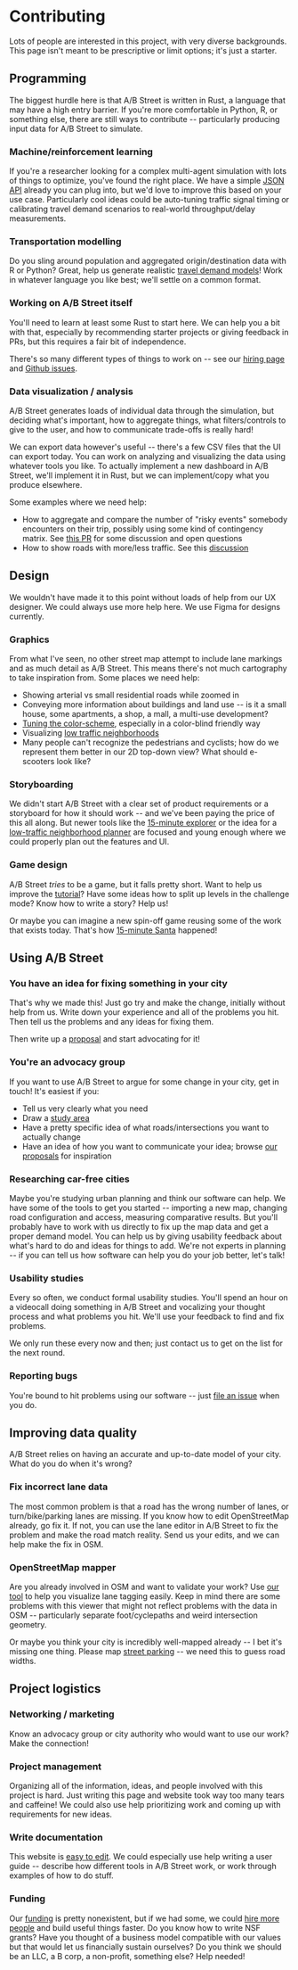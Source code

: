 # Contributing

Lots of people are interested in this project, with very diverse backgrounds.
This page isn't meant to be prescriptive or limit options; it's just a starter.

## Programming

The biggest hurdle here is that A/B Street is written in Rust, a language that
may have a high entry barrier. If you're more comfortable in Python, R, or
something else, there are still ways to contribute -- particularly producing
input data for A/B Street to simulate.

### Machine/reinforcement learning

If you're a researcher looking for a complex multi-agent simulation with lots of
things to optimize, you've found the right place. We have a simple
[JSON API](../tech/dev/api.md) already you can plug into, but we'd love to
improve this based on your use case. Particularly cool ideas could be
auto-tuning traffic signal timing or calibrating travel demand scenarios to
real-world throughput/delay measurements.

### Transportation modelling

Do you sling around population and aggregated origin/destination data with R or
Python? Great, help us generate realistic
[travel demand models](tech/dev/formats/scenarios.md)! Work in whatever language
you like best; we'll settle on a common format.

### Working on A/B Street itself

You'll need to learn at least some Rust to start here. We can help you a bit
with that, especially by recommending starter projects or giving feedback in
PRs, but this requires a fair bit of independence.

There's so many different types of things to work on -- see our
[hiring page](hiring.md) and
[Github issues](https://github.com/a-b-street/abstreet/issues).

### Data visualization / analysis

A/B Street generates loads of individual data through the simulation, but
deciding what's important, how to aggregate things, what filters/controls to
give to the user, and how to communicate trade-offs is really hard!

We can export data however's useful -- there's a few CSV files that the UI can
export today. You can work on analyzing and visualizing the data using whatever
tools you like. To actually implement a new dashboard in A/B Street, we'll
implement it in Rust, but we can implement/copy what you produce elsewhere.

Some examples where we need help:

- How to aggregate and compare the number of "risky events" somebody encounters
  on their trip, possibly using some kind of contingency matrix. See
  [this PR](https://github.com/a-b-street/abstreet/pull/622) for some discussion
  and open questions
- How to show roads with more/less traffic. See this
  [discussion](https://github.com/a-b-street/abstreet/issues/85)

## Design

We wouldn't have made it to this point without loads of help from our UX
designer. We could always use more help here. We use Figma for designs
currently.

### Graphics

From what I've seen, no other street map attempt to include lane markings and as
much detail as A/B Street. This means there's not much cartography to take
inspiration from. Some places we need help:

- Showing arterial vs small residential roads while zoomed in
- Conveying more information about buildings and land use -- is it a small
  house, some apartments, a shop, a mall, a multi-use development?
- [Tuning the color-scheme](https://github.com/a-b-street/abstreet/issues/74),
  especially in a color-blind friendly way
- Visualizing
  [low traffic neighborhoods](https://github.com/a-b-street/abstreet/issues/660)
- Many people can't recognize the pedestrians and cyclists; how do we represent
  them better in our 2D top-down view? What should e-scooters look like?

### Storyboarding

We didn't start A/B Street with a clear set of product requirements or a
storyboard for how it should work -- and we've been paying the price of this all
along. But newer tools like the [15-minute explorer](../software/fifteen_min.md)
or the idea for a
[low-traffic neighborhood planner](https://github.com/a-b-street/abstreet/issues/660)
are focused and young enough where we could properly plan out the features and
UI.

### Game design

A/B Street _tries_ to be a game, but it falls pretty short. Want to help us
improve the [tutorial](https://github.com/a-b-street/abstreet/issues/611)? Have
some ideas how to split up levels in the challenge mode? Know how to write a
story? Help us!

Or maybe you can imagine a new spin-off game reusing some of the work that
exists today. That's how [15-minute Santa](../software/santa.md) happened!

## Using A/B Street

### You have an idea for fixing something in your city

That's why we made this! Just go try and make the change, initially without help
from us. Write down your experience and all of the problems you hit. Then tell
us the problems and any ideas for fixing them.

Then write up a [proposal](../proposals/index.md) and start advocating for it!

### You're an advocacy group

If you want to use A/B Street to argue for some change in your city, get in
touch! It's easiest if you:

- Tell us very clearly what you need
- Draw a [study area](../user/new_city.md)
- Have a pretty specific idea of what roads/intersections you want to actually
  change
- Have an idea of how you want to communicate your idea; browse
  [our proposals](../proposals/index.md) for inspiration

### Researching car-free cities

Maybe you're studying urban planning and think our software can help. We have
some of the tools to get you started -- importing a new map, changing road
configuration and access, measuring comparative results. But you'll probably
have to work with us directly to fix up the map data and get a proper demand
model. You can help us by giving usability feedback about what's hard to do and
ideas for things to add. We're not experts in planning -- if you can tell us how
software can help you do your job better, let's talk!

### Usability studies

Every so often, we conduct formal usability studies. You'll spend an hour on a
videocall doing something in A/B Street and vocalizing your thought process and
what problems you hit. We'll use your feedback to find and fix problems.

We only run these every now and then; just contact us to get on the list for the
next round.

### Reporting bugs

You're bound to hit problems using our software -- just
[file an issue](https://github.com/a-b-street/abstreet/issues/new) when you do.

## Improving data quality

A/B Street relies on having an accurate and up-to-date model of your city. What
do you do when it's wrong?

### Fix incorrect lane data

The most common problem is that a road has the wrong number of lanes, or
turn/bike/parking lanes are missing. If you know how to edit OpenStreetMap
already, go fix it. If not, you can use the lane editor in A/B Street to fix the
problem and make the road match reality. Send us your edits, and we can help
make the fix in OSM.

### OpenStreetMap mapper

Are you already involved in OSM and want to validate your work? Use
[our tool](../software/osm_viewer.md) to help you visualize lane tagging easily.
Keep in mind there are some problems with this viewer that might not reflect
problems with the data in OSM -- particularly separate foot/cyclepaths and weird
intersection geometry.

Or maybe you think your city is incredibly well-mapped already -- I bet it's
missing one thing. Please map [street parking](../software/parking_mapper.md) --
we need this to guess road widths.

## Project logistics

### Networking / marketing

Know an advocacy group or city authority who would want to use our work? Make
the connection!

### Project management

Organizing all of the information, ideas, and people involved with this project
is hard. Just writing this page and website took way too many tears and
caffeine! We could also use help prioritizing work and coming up with
requirements for new ideas.

### Write documentation

This website is [easy to edit](https://github.com/a-b-street/docs). We could
especially use help writing a user guide -- describe how different tools in A/B
Street work, or work through examples of how to do stuff.

### Funding

Our [funding](funding.md) is pretty nonexistent, but if we had some, we could
[hire more people](hiring.md) and build useful things faster. Do you know how to
write NSF grants? Have you thought of a business model compatible with our
values but that would let us financially sustain ourselves? Do you think we
should be an LLC, a B corp, a non-profit, something else? Help needed!
